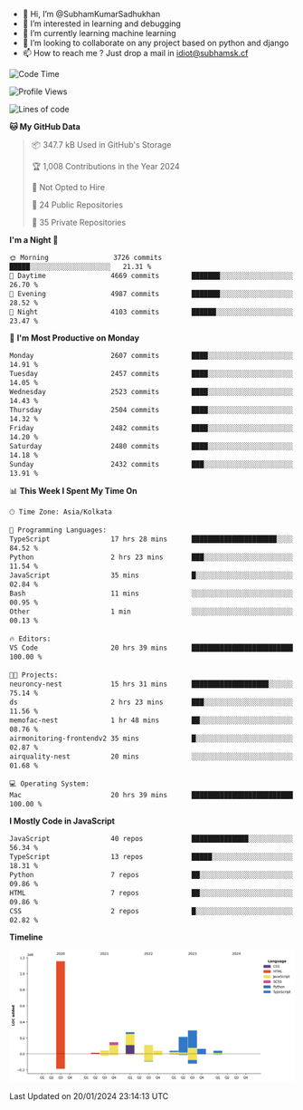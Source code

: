 - 👋 Hi, I’m @SubhamKumarSadhukhan
- 👀 I’m interested in learning and debugging
- 🌱 I’m currently learning machine learning
- 💞️ I’m looking to collaborate on any project based on python and django
- 📫 How to reach me ?
      Just drop a mail in idiot@subhamsk.cf

<!---
SubhamKumarSadhukhan/SubhamKumarSadhukhan is a ✨ special ✨ repository because its `README.md` (this file) appears on your GitHub profile.
You can click the Preview link to take a look at your changes.
--->


<!--START_SECTION:waka-->
![Code Time](http://img.shields.io/badge/Code%20Time-1%2C904%20hrs%2030%20mins-blue)

![Profile Views](http://img.shields.io/badge/Profile%20Views-0-blue)

![Lines of code](https://img.shields.io/badge/From%20Hello%20World%20I%27ve%20Written-2.4%20million%20lines%20of%20code-blue)

**🐱 My GitHub Data** 

> 📦 347.7 kB Used in GitHub's Storage 
 > 
> 🏆 1,008 Contributions in the Year 2024
 > 
> 🚫 Not Opted to Hire
 > 
> 📜 24 Public Repositories 
 > 
> 🔑 35 Private Repositories 
 > 
**I'm a Night 🦉** 

```text
🌞 Morning                3726 commits        █████░░░░░░░░░░░░░░░░░░░░   21.31 % 
🌆 Daytime                4669 commits        ███████░░░░░░░░░░░░░░░░░░   26.70 % 
🌃 Evening                4987 commits        ███████░░░░░░░░░░░░░░░░░░   28.52 % 
🌙 Night                  4103 commits        ██████░░░░░░░░░░░░░░░░░░░   23.47 % 
```
📅 **I'm Most Productive on Monday** 

```text
Monday                   2607 commits        ████░░░░░░░░░░░░░░░░░░░░░   14.91 % 
Tuesday                  2457 commits        ████░░░░░░░░░░░░░░░░░░░░░   14.05 % 
Wednesday                2523 commits        ████░░░░░░░░░░░░░░░░░░░░░   14.43 % 
Thursday                 2504 commits        ████░░░░░░░░░░░░░░░░░░░░░   14.32 % 
Friday                   2482 commits        ████░░░░░░░░░░░░░░░░░░░░░   14.20 % 
Saturday                 2480 commits        ████░░░░░░░░░░░░░░░░░░░░░   14.18 % 
Sunday                   2432 commits        ███░░░░░░░░░░░░░░░░░░░░░░   13.91 % 
```


📊 **This Week I Spent My Time On** 

```text
🕑︎ Time Zone: Asia/Kolkata

💬 Programming Languages: 
TypeScript               17 hrs 28 mins      █████████████████████░░░░   84.52 % 
Python                   2 hrs 23 mins       ███░░░░░░░░░░░░░░░░░░░░░░   11.54 % 
JavaScript               35 mins             █░░░░░░░░░░░░░░░░░░░░░░░░   02.84 % 
Bash                     11 mins             ░░░░░░░░░░░░░░░░░░░░░░░░░   00.95 % 
Other                    1 min               ░░░░░░░░░░░░░░░░░░░░░░░░░   00.13 % 

🔥 Editors: 
VS Code                  20 hrs 39 mins      █████████████████████████   100.00 % 

🐱‍💻 Projects: 
neuroncy-nest            15 hrs 31 mins      ███████████████████░░░░░░   75.14 % 
ds                       2 hrs 23 mins       ███░░░░░░░░░░░░░░░░░░░░░░   11.56 % 
memofac-nest             1 hr 48 mins        ██░░░░░░░░░░░░░░░░░░░░░░░   08.76 % 
airmonitoring-frontendv2 35 mins             █░░░░░░░░░░░░░░░░░░░░░░░░   02.87 % 
airquality-nest          20 mins             ░░░░░░░░░░░░░░░░░░░░░░░░░   01.68 % 

💻 Operating System: 
Mac                      20 hrs 39 mins      █████████████████████████   100.00 % 
```

**I Mostly Code in JavaScript** 

```text
JavaScript               40 repos            ██████████████░░░░░░░░░░░   56.34 % 
TypeScript               13 repos            █████░░░░░░░░░░░░░░░░░░░░   18.31 % 
Python                   7 repos             ██░░░░░░░░░░░░░░░░░░░░░░░   09.86 % 
HTML                     7 repos             ██░░░░░░░░░░░░░░░░░░░░░░░   09.86 % 
CSS                      2 repos             █░░░░░░░░░░░░░░░░░░░░░░░░   02.82 % 
```



**Timeline**

![Lines of Code chart](https://raw.githubusercontent.com/SubhamKumarSadhukhan/SubhamKumarSadhukhan/main/assets/bar_graph.png)


 Last Updated on 20/01/2024 23:14:13 UTC
<!--END_SECTION:waka-->
